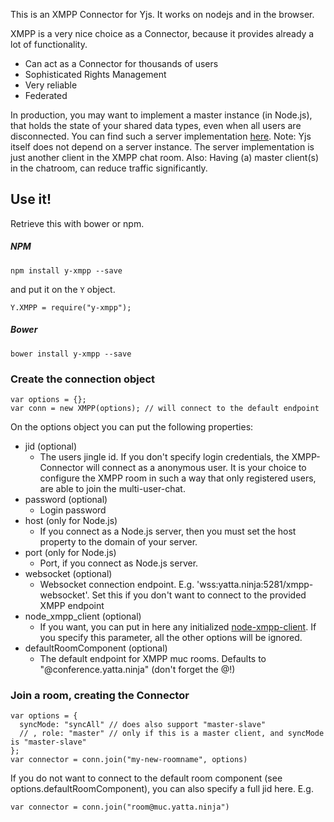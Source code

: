 This is an XMPP Connector for Yjs. It works on nodejs and in the browser.

XMPP is a very nice choice as a Connector, because it provides already a lot of functionality.

* Can act as a Connector for thousands of users
* Sophisticated Rights Management
* Very reliable
* Federated

In production, you may want to implement a master instance (in Node.js), that holds the state of your shared data types, even when all users are disconnected. You can find such a server implementation [here](https://github.com/DadaMonad/meme-together/blob/master/server.js). Note: Yjs itself does not depend on a server instance. The server implementation is just another client in the XMPP chat room. Also: Having (a) master client(s) in the chatroom, can reduce traffic significantly.

## Use it!
Retrieve this with bower or npm.

##### NPM
```
npm install y-xmpp --save
```
and put it on the `Y` object.

```
Y.XMPP = require("y-xmpp");
```

##### Bower
```
bower install y-xmpp --save
```

### Create the connection object
```
var options = {};
var conn = new XMPP(options); // will connect to the default endpoint
```

On the options object you can put the following properties:
* jid (optional)
  * The users jingle id. If you don't specify login credentials, the XMPP-Connector will connect as a anonymous user. It is your choice to configure the XMPP room in such a way that only registered users, are able to join the multi-user-chat.
* password (optional)
  * Login password</dd>
* host (only for Node.js)
  * If you connect as a Node.js server, then you must set the host property to the domain of your server.
* port (only for Node.js)
  * Port, if you connect as Node.js server.
* websocket (optional)
  * Websocket connection endpoint. E.g. 'wss:yatta.ninja:5281/xmpp-websocket'. Set this if you don't want to connect to the provided XMPP endpoint
* node_xmpp_client (optional)
  * If you want, you can put in here any initialized [node-xmpp-client](https://github.com/node-xmpp/node-xmpp-client). If you specify this parameter, all the other options will be ignored.
* defaultRoomComponent (optional)
  * The default endpoint for XMPP muc rooms. Defaults to "@conference.yatta.ninja" (don't forget the @!)

### Join a room, creating the Connector
```
var options = {
  syncMode: "syncAll" // does also support "master-slave"
  // , role: "master" // only if this is a master client, and syncMode is "master-slave"
};
var connector = conn.join("my-new-roomname", options)
```

If you do not want to connect to the default room component (see options.defaultRoomComponent), you can also specify a full jid here. E.g.
```
var connector = conn.join("room@muc.yatta.ninja")
```



